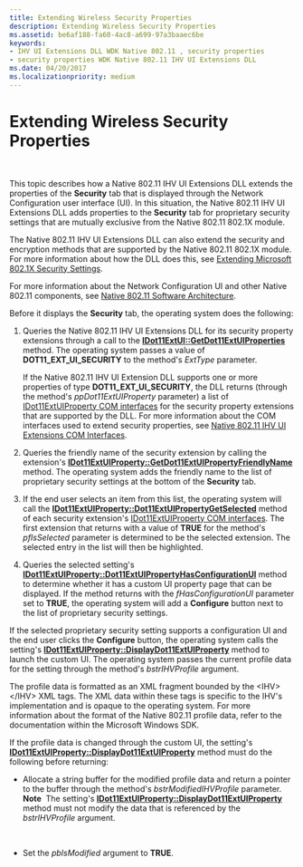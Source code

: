 ```yaml
---
title: Extending Wireless Security Properties
description: Extending Wireless Security Properties
ms.assetid: be6af188-fa60-4ac8-a699-97a3baaec6be
keywords:
- IHV UI Extensions DLL WDK Native 802.11 , security properties
- security properties WDK Native 802.11 IHV UI Extensions DLL
ms.date: 04/20/2017
ms.localizationpriority: medium
---
```


# Extending Wireless Security Properties




 

This topic describes how a Native 802.11 IHV UI Extensions DLL extends the properties of the **Security** tab that is displayed through the Network Configuration user interface (UI). In this situation, the Native 802.11 IHV UI Extensions DLL adds properties to the **Security** tab for proprietary security settings that are mutually exclusive from the Native 802.11 802.1X module.

The Native 802.11 IHV UI Extensions DLL can also extend the security and encryption methods that are supported by the Native 802.11 802.1X module. For more information about how the DLL does this, see [Extending Microsoft 802.1X Security Settings](extending-microsoft-802-1x-security-settings.md).

For more information about the Network Configuration UI and other Native 802.11 components, see [Native 802.11 Software Architecture](native-802-11-software-architecture.md).

Before it displays the **Security** tab, the operating system does the following:

1.  Queries the Native 802.11 IHV UI Extensions DLL for its security property extensions through a call to the [**IDot11ExtUI::GetDot11ExtUIProperties**](https://docs.microsoft.com/previous-versions/windows/hardware/wireless/ff553776(v=vs.85)) method. The operating system passes a value of **DOT11\_EXT\_UI\_SECURITY** to the method's *ExtType* parameter.

    If the Native 802.11 IHV UI Extension DLL supports one or more properties of type **DOT11\_EXT\_UI\_SECURITY**, the DLL returns (through the method's *ppDot11ExtUIProperty* parameter) a list of [IDot11ExtUIProperty COM interfaces](https://docs.microsoft.com/previous-versions/windows/hardware/wireless/ff553746(v=vs.85)) for the security property extensions that are supported by the DLL. For more information about the COM interfaces used to extend security properties, see [Native 802.11 IHV UI Extensions COM Interfaces](native-802-11-ihv-ui-extensions-com-interfaces.md).

2.  Queries the friendly name of the security extension by calling the extension's [**IDot11ExtUIProperty::GetDot11ExtUIPropertyFriendlyName**](https://docs.microsoft.com/previous-versions/windows/hardware/wireless/ff553768(v=vs.85)) method. The operating system adds the friendly name to the list of proprietary security settings at the bottom of the **Security** tab.

3.  If the end user selects an item from this list, the operating system will call the [**IDot11ExtUIProperty::Dot11ExtUIPropertyGetSelected**](https://docs.microsoft.com/previous-versions/windows/hardware/wireless/ff553753(v=vs.85)) method of each security extension's [IDot11ExtUIProperty COM interfaces](https://docs.microsoft.com/previous-versions/windows/hardware/wireless/ff553746(v=vs.85)). The first extension that returns with a value of **TRUE** for the method's *pfIsSelected* parameter is determined to be the selected extension. The selected entry in the list will then be highlighted.

4.  Queries the selected setting's [**IDot11ExtUIProperty::Dot11ExtUIPropertyHasConfigurationUI**](https://docs.microsoft.com/previous-versions/windows/hardware/wireless/ff553756(v=vs.85)) method to determine whether it has a custom UI property page that can be displayed. If the method returns with the *fHasConfigurationUI* parameter set to **TRUE**, the operating system will add a **Configure** button next to the list of proprietary security settings.

If the selected proprietary security setting supports a configuration UI and the end user clicks the **Configure** button, the operating system calls the setting's [**IDot11ExtUIProperty::DisplayDot11ExtUIProperty**](https://docs.microsoft.com/previous-versions/windows/hardware/wireless/ff553749(v=vs.85)) method to launch the custom UI. The operating system passes the current profile data for the setting through the method's *bstrIHVProfile* argument.

The profile data is formatted as an XML fragment bounded by the &lt;IHV&gt; &lt;/IHV&gt; XML tags. The XML data within these tags is specific to the IHV's implementation and is opaque to the operating system. For more information about the format of the Native 802.11 profile data, refer to the documentation within the Microsoft Windows SDK.

If the profile data is changed through the custom UI, the setting's [**IDot11ExtUIProperty::DisplayDot11ExtUIProperty**](https://docs.microsoft.com/previous-versions/windows/hardware/wireless/ff553749(v=vs.85)) method must do the following before returning:

-   Allocate a string buffer for the modified profile data and return a pointer to the buffer through the method's *bstrModifiedIHVProfile* parameter.
    **Note**  The setting's [**IDot11ExtUIProperty::DisplayDot11ExtUIProperty**](https://docs.microsoft.com/previous-versions/windows/hardware/wireless/ff553749(v=vs.85)) method must not modify the data that is referenced by the *bstrIHVProfile* argument.

     

-   Set the *pbIsModified* argument to **TRUE**.

 

 





